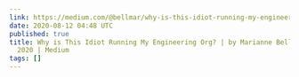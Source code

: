 ```yaml
---
link: https://medium.com/@bellmar/why-is-this-idiot-running-my-engineering-org-c6e815790cdb
date: 2020-08-12 04:48 UTC
published: true
title: Why is This Idiot Running My Engineering Org? | by Marianne Bellotti | Aug,
  2020 | Medium
tags: []
---
```



